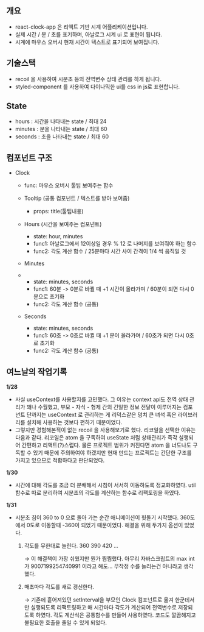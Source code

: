 ## **개요**

- react-clock-app 은 리액트 기반 시계 어플리케이션입니다.
- 실제 시간 / 분 / 초를 표기하며, 아날로그 시계 ui 로 표현이 됩니다.
- 시계에 마우스 오버시 현재 시간이 텍스트로 표기되어 보여집니다. 


## **기술스택**

- recoil 을 사용하여 시분초 등의 전역변수 상태 관리를 하게 됩니다.
- styled-component 를 사용하여 다이나믹한 ui를 css in js로 표현합니다.

## **State**

- hours : 시간을 나타내는 state / 최대 24
- minutes : 분을 나타내는 state / 최대 60
- seconds : 초을 나타내는 state / 최대 60

## **컴포넌트 구조**

  - Clock
    - func: 마우스 오버시 툴팁 보여주는 함수
    
    - Tooltip (공통 컴포넌트 / 텍스트를 받아 보여줌)
      - props: title(툴팁내용)
      
    - Hours (시간을 보여주는 컴포넌트)
      - state: hour, minutes
      - func1: 아날로그에서 12이상일 경우 % 12 로 나머지를 보여줘야 하는 함수
      - func2: 각도 계산 함수 / 25분마다 시간 사이 간격이 1/4 씩 움직일 것
      
    - Minutes
    - 
      - state: minutes, seconds 
      - func1: 60분 -> 0분로 바뀔 때 +1 시간이 올라가며 / 60분이 되면 다시 0분으로 초기화
      - func2: 각도 계산 함수 (공통)
      
    - Seconds
      - state: minutes, seconds 
      - func1: 60초 -> 0초로 바뀔 때 +1 분이 올라가며 / 60초가 되면 다시 0초로 초기화
      - func2: 각도 계산 함수 (공통)
     
## 여느날의 작업기록

**1/28**
- 사실 useContext를 사용할지를 고민했다. 그 이유는 context api도 전역 상태 관리가 꽤나 수월했고, 부모 - 자식 - 형제 간의 긴밀한 정보 전달이 이루어지는 컴포넌트 단까지는 useContext 로 관리하는 게 리덕스같은 덩치 큰 녀석 혹은 라이브러리를 설치해 사용하는 것보다 편하기 때문이었다. 
- 그렇지만 경험해본적이 없는 recoil 을 사용해보기로 했다. 리코일을 선택한 이유는 다음과 같다. 리코일은 atom 을 구독하여 useState 처럼 상태관리가 즉각 실행되어 간편하고 리액트(?)스럽다. 물론 프로젝트 범위가 커진다면 atom 을 너도나도 구독할 수 있기 때문에 주의하여야 하겠지만 현재 만드는 프로젝트는 간단한 구조를 가지고 있으므로 적합하다고 판단되었다.

**1/30**
- 시간에 대해 각도를 조금 더 분배해서 시침이 서서히 이동하도록 정교화하였다. util 함수로 따로 분리하여 시분초의 각도를 계산하는 함수로 리팩토링을 하였다.

**1/31**
- 시분초 침이 360 to 0 으로 돌아 가는 순간 애니메이션이 헛돌기 시작했다. 360도에서 0도로 이동할때 -360이 되었기 때문이었다. 해결을 위해 두가지 옵션이 있었다.
  1. 각도를 무한대로 늘린다. 360 390 420 ...
 
     → 이 해결책이 가장 쉬웠지만 뭔가 찜찜했다. 아무리 자바스크립트의 max int 가 9007199254740991 이라고 해도... 무작정 수를 늘리는건 아니라고 생각했다.
     
  3. 매초마다 각도를 새로 갱신한다.
 
     → 기존에 흩어져있던 setInterval을 부모인 Clock 컴포넌트로 옮겨 한군데서만 실행되도록 리팩토링하고 매 시간마다 각도가 계산되어 전역변수로 저장되도록 하였다. 각도 계산식은 공통함수를 만들어 사용하였다. 코드도 깔끔해지고 불필요한 호출을 줄일 수 있게 되었다.
     
